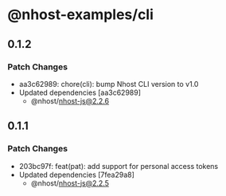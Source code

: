 # @nhost-examples/cli

## 0.1.2

### Patch Changes

- aa3c62989: chore(cli): bump Nhost CLI version to v1.0
- Updated dependencies [aa3c62989]
  - @nhost/nhost-js@2.2.6

## 0.1.1

### Patch Changes

- 203bc97f: feat(pat): add support for personal access tokens
- Updated dependencies [7fea29a8]
  - @nhost/nhost-js@2.2.5
